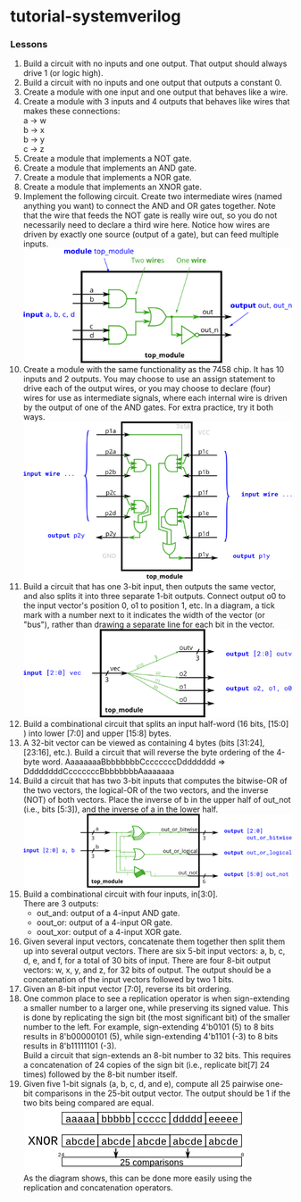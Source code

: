 # tutorial-systemverilog

### Lessons

1. Build a circuit with no inputs and one output. That output should always drive 1 (or logic high).
2. Build a circuit with no inputs and one output that outputs a constant 0.
3. Create a module with one input and one output that behaves like a wire.
4. Create a module with 3 inputs and 4 outputs that behaves like wires that makes these connections:\
   a -> w\
   b -> x\
   b -> y\
   c -> z
5. Create a module that implements a NOT gate.
6. Create a module that implements an AND gate.
7. Create a module that implements a NOR gate.
8. Create a module that implements an XNOR gate.
9. Implement the following circuit. Create two intermediate wires (named anything you want) to connect the AND and OR
   gates together. Note that the wire that feeds the NOT gate is really wire out, so you do not necessarily need to
   declare a third wire here. Notice how wires are driven by exactly one source (output of a gate), but can feed
   multiple inputs. ![image](img/Wiredecl2.png)
10. Create a module with the same functionality as the 7458 chip. It has 10 inputs and 2 outputs. You may choose to use
    an assign statement to drive each of the output wires, or you may choose to declare (four) wires for use as
    intermediate signals, where each internal wire is driven by the output of one of the AND gates. For extra practice,
    try it both ways. ![image](img/7458.png)
11. Build a circuit that has one 3-bit input, then outputs the same vector, and also splits it into three separate 1-bit
    outputs. Connect output o0 to the input vector's position 0, o1 to position 1, etc. In a diagram, a tick mark with a
    number next to it indicates the width of the vector (or "bus"), rather than drawing a separate line for each bit in
    the vector. ![image](img/Vector0.png)
12. Build a combinational circuit that splits an input half-word (16 bits, [15:0] ) into lower [7:0] and upper [15:8]
    bytes.
13. A 32-bit vector can be viewed as containing 4 bytes (bits [31:24], [23:16], etc.). Build a circuit that will reverse
    the byte ordering of the 4-byte word.
    AaaaaaaaBbbbbbbbCcccccccDddddddd => DdddddddCcccccccBbbbbbbbAaaaaaaa
14. Build a circuit that has two 3-bit inputs that computes the bitwise-OR of the two vectors, the logical-OR of the two
    vectors, and the inverse (NOT) of both vectors. Place the inverse of b in the upper half of out_not (i.e.,
    bits [5:3]), and the inverse of a in the lower half. ![image](img/Vectorgates.png)
15. Build a combinational circuit with four inputs, in[3:0].\
    There are 3 outputs:
    * out_and: output of a 4-input AND gate.
    * oout_or: output of a 4-input OR gate.
    * oout_xor: output of a 4-input XOR gate.
16. Given several input vectors, concatenate them together then split them up into several output vectors. There are six
    5-bit input vectors: a, b, c, d, e, and f, for a total of 30 bits of input. There are four 8-bit output vectors: w,
    x, y, and z, for 32 bits of output. The output should be a concatenation of the input vectors followed by two 1
    bits.
17. Given an 8-bit input vector [7:0], reverse its bit ordering.
18. One common place to see a replication operator is when sign-extending a smaller number to a larger one, while
    preserving its signed value. This is done by replicating the sign bit (the most significant bit) of the smaller
    number to the left. For example, sign-extending 4'b0101 (5) to 8 bits results in 8'b00000101 (5), while
    sign-extending 4'b1101 (-3) to 8 bits results in 8'b11111101 (-3). \
    Build a circuit that sign-extends an 8-bit number to 32 bits. This requires a concatenation of 24 copies of the sign
    bit (i.e., replicate bit[7] 24 times) followed by the 8-bit number itself.
19. Given five 1-bit signals (a, b, c, d, and e), compute all 25 pairwise one-bit comparisons in the 25-bit output
    vector. The output should be 1 if the two bits being compared are equal. ![image](img/Vector5.png)\
    As the diagram shows, this can be done more easily using the replication and concatenation operators. 